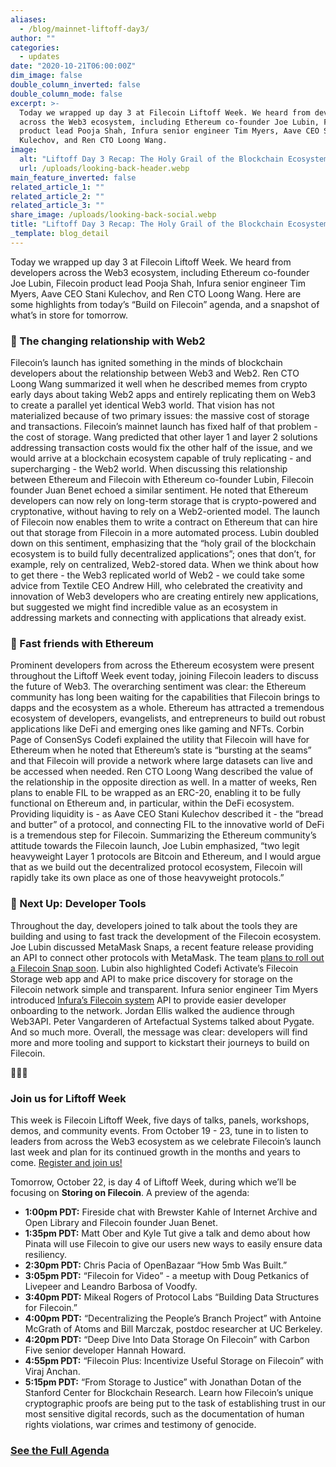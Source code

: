 ```yaml
---
aliases:
  - /blog/mainnet-liftoff-day3/
author: ""
categories:
  - updates
date: "2020-10-21T06:00:00Z"
dim_image: false
double_column_inverted: false
double_column_mode: false
excerpt: >-
  Today we wrapped up day 3 at Filecoin Liftoff Week. We heard from developers
  across the Web3 ecosystem, including Ethereum co-founder Joe Lubin, Filecoin
  product lead Pooja Shah, Infura senior engineer Tim Myers, Aave CEO Stani
  Kulechov, and Ren CTO Loong Wang.
image:
  alt: "Liftoff Day 3 Recap: The Holy Grail of the Blockchain Ecosystem"
  url: /uploads/looking-back-header.webp
main_feature_inverted: false
related_article_1: ""
related_article_2: ""
related_article_3: ""
share_image: /uploads/looking-back-social.webp
title: "Liftoff Day 3 Recap: The Holy Grail of the Blockchain Ecosystem"
_template: blog_detail
---
```


Today we wrapped up day 3 at Filecoin Liftoff Week. We heard from developers across the Web3 ecosystem, including Ethereum co-founder Joe Lubin, Filecoin product lead Pooja Shah, Infura senior engineer Tim Myers, Aave CEO Stani Kulechov, and Ren CTO Loong Wang. Here are some highlights from today’s “Build on Filecoin” agenda, and a snapshot of what’s in store for tomorrow.

### 🔗 The changing relationship with Web2

Filecoin’s launch has ignited something in the minds of blockchain developers about the relationship between Web3 and Web2. Ren CTO Loong Wang summarized it well when he described memes from crypto early days about taking Web2 apps and entirely replicating them on Web3 to create a parallel yet identical Web3 world. That vision has not materialized because of two primary issues: the massive cost of storage and transactions. Filecoin’s mainnet launch has fixed half of that problem - the cost of storage. Wang predicted that other layer 1 and layer 2 solutions addressing transaction costs would fix the other half of the issue, and we would arrive at a blockchain ecosystem capable of truly replicating - and supercharging - the Web2 world. When discussing this relationship between Ethereum and Filecoin with Ethereum co-founder Lubin, Filecoin founder Juan Benet echoed a similar sentiment. He noted that Ethereum developers can now rely on long-term storage that is crypto-powered and cryptonative, without having to rely on a Web2-oriented model. The launch of Filecoin now enables them to write a contract on Ethereum that can hire out that storage from Filecoin in a more automated process. Lubin doubled down on this sentiment, emphasizing that the “holy grail of the blockchain ecosystem is to build fully decentralized applications”; ones that don’t, for example, rely on centralized, Web2-stored data. When we think about how to get there - the Web3 replicated world of Web2 - we could take some advice from Textile CEO Andrew Hill, who celebrated the creativity and innovation of Web3 developers who are creating entirely new applications, but suggested we might find incredible value as an ecosystem in addressing markets and connecting with applications that already exist.

### 🤝 Fast friends with Ethereum

Prominent developers from across the Ethereum ecosystem were present throughout the Liftoff Week event today, joining Filecoin leaders to discuss the future of Web3. The overarching sentiment was clear: the Ethereum community has long been waiting for the capabilities that Filecoin brings to dapps and the ecosystem as a whole. Ethereum has attracted a tremendous ecosystem of developers, evangelists, and entrepreneurs to build out robust applications like DeFi and emerging ones like gaming and NFTs. Corbin Page of ConsenSys Codefi explained the utility that Filecoin will have for Ethereum when he noted that Ethereum’s state is “bursting at the seams” and that Filecoin will provide a network where large datasets can live and be accessed when needed. Ren CTO Loong Wang described the value of the relationship in the opposite direction as well. In a matter of weeks, Ren plans to enable FIL to be wrapped as an ERC-20, enabling it to be fully functional on Ethereum and, in particular, within the DeFi ecosystem. Providing liquidity is - as Aave CEO Stani Kulechov described it - the “bread and butter” of a protocol, and connecting FIL to the innovative world of DeFi is a tremendous step for Filecoin. Summarizing the Ethereum community’s attitude towards the Filecoin launch, Joe Lubin emphasized, “two legit heavyweight Layer 1 protocols are Bitcoin and Ethereum, and I would argue that as we build out the decentralized protocol ecosystem, Filecoin will rapidly take its own place as one of those heavyweight protocols.”

### 🔩 Next Up: Developer Tools

Throughout the day, developers joined to talk about the tools they are building and using to fast track the development of the Filecoin ecosystem. Joe Lubin discussed MetaMask Snaps, a recent feature release providing an API to connect other protocols with MetaMask. The team [plans to roll out a Filecoin Snap soon](https://www.youtube.com/watch?v=kaI41Rz7Fhw&feature=youtu.be&t=3345). Lubin also highlighted Codefi Activate’s Filecoin Storage web app and API to make price discovery for storage on the Filecoin network simple and transparent. Infura senior engineer Tim Myers introduced [Infura’s Filecoin system](http://infura.io/) API to provide easier developer onboarding to the network. Jordan Ellis walked the audience through Web3API. Peter Vangarderen of Artefactual Systems talked about Pygate. And so much more. Overall, the message was clear: developers will find more and more tooling and support to kickstart their journeys to build on Filecoin.

🚀🚀🚀

### Join us for Liftoff Week

This week is Filecoin Liftoff Week, five days of talks, panels, workshops, demos, and community events. From October 19 - 23, tune in to listen to leaders from across the Web3 ecosystem as we celebrate Filecoin’s launch last week and plan for its continued growth in the months and years to come. [Register and join us!](https://liftoff.filecoin.io/)

Tomorrow, October 22, is day 4 of Liftoff Week, during which we’ll be focusing on **Storing on Filecoin**. A preview of the agenda:

- **1:00pm PDT:** Fireside chat with Brewster Kahle of Internet Archive and Open Library and Filecoin founder Juan Benet.
- **1:35pm PDT:** Matt Ober and Kyle Tut give a talk and demo about how Pinata will use Filecoin to give our users new ways to easily ensure data resiliency.
- **2:30pm PDT:** Chris Pacia of OpenBazaar “How 5mb Was Built.”
- **3:05pm PDT:** “Filecoin for Video” - a meetup with Doug Petkanics of Livepeer and Leandro Barbosa of Voodfy.
- **3:40pm PDT:** Mikeal Rogers of Protocol Labs “Building Data Structures for Filecoin.”
- **4:00pm PDT:** “Decentralizing the People’s Branch Project” with Antoine McGrath of Atoms and Bill Marczak, postdoc researcher at UC Berkeley.
- **4:20pm PDT:** “Deep Dive Into Data Storage On Filecoin” with Carbon Five senior developer Hannah Howard.
- **4:55pm PDT:** “Filecoin Plus: Incentivize Useful Storage on Filecoin” with Viraj Anchan.
- **5:15pm PDT:** “From Storage to Justice” with Jonathan Dotan of the Stanford Center for Blockchain Research. Learn how Filecoin’s unique cryptographic proofs are being put to the task of establishing trust in our most sensitive digital records, such as the documentation of human rights violations, war crimes and testimony of genocide.

### [**See the Full Agenda**](https://liftoff.filecoin.io/)
